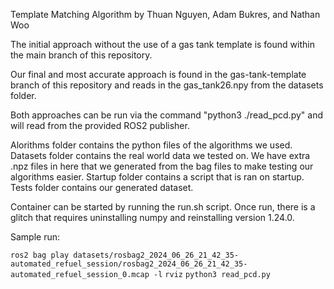 Template Matching Algorithm by Thuan Nguyen, Adam Bukres, and Nathan Woo

The initial approach without the use of a gas tank template is found within the main branch of this repository.

Our final and most accurate approach is found in the gas-tank-template branch of this repository and reads in the gas_tank26.npy from the datasets folder.

Both approaches can be run via the command "python3 ./read_pcd.py" and will read from the provided ROS2 publisher.

Alorithms folder contains the python files of the algorithms we used. 
Datasets folder contains the real world data we tested on. We have extra .npz files in here that we generated from the bag files to make testing our algorithms easier. 
Startup folder contains a script that is ran on startup.
Tests folder contains our generated dataset.

Container can be started by running the run.sh script. Once run, there is a glitch that requires uninstalling numpy and reinstalling version 1.24.0.

Sample run: 

`ros2 bag play datasets/rosbag2_2024_06_26_21_42_35-automated_refuel_session/rosbag2_2024_06_26_21_42_35-automated_refuel_session_0.mcap -l`
`rviz`
`python3 read_pcd.py`